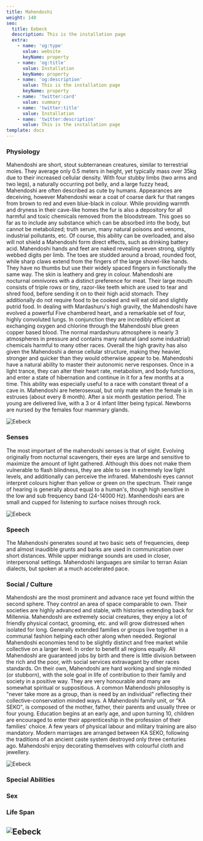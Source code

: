 ```yaml
---
title: Mahendoshi
weight: 140
seo:
  title: Eebeck
  description: This is the installation page
  extra:
    - name: 'og:type'
      value: website
      keyName: property
    - name: 'og:title'
      value: Installation
      keyName: property
    - name: 'og:description'
      value: This is the installation page
      keyName: property
    - name: 'twitter:card'
      value: summary
    - name: 'twitter:title'
      value: Installation
    - name: 'twitter:description'
      value: This is the installation page
template: docs
---
```


### Physiology
Mahendoshi are short, stout subterranean creatures, similar to terrestrial moles. They average only 0.5 meters in height, yet typically mass over 35kg due to their increased cellular density. With four stubby limbs (two arms and two legs), a naturally occurring pot belly, and a large fuzzy head, Mahendoshi are often described as cute by humans. Appearances are deceiving, however
Mahendoshi wear a coat of coarse dark fur that ranges from brown to red and even blue-black in colour. While providing warmth and dryness in their cave-like homes the fur is also a depository for all harmful and toxic chemicals removed from the bloodstream. This goes so far as to include any substance which can be absorbed into the body, but cannot be metabolized; truth serum, many natural poisons and venoms, industrial pollutants, etc. Of course, this ability can be overloaded, and also will not shield a Mahendoshi form direct effects, such as drinking battery acid.
Mahendoshi hands and feet are naked revealing seven strong, slightly webbed digits per limb. The toes are studded around a broad, rounded foot, while sharp claws extend from the fingers of the large shovel-like hands. They have no thumbs but use their widely spaced fingers in functionally the same way. The skin is leathery and grey in colour.
Mahendoshi are nocturnal omnivores with a distinct preference for meat. Their large mouth consists of triple rows or tiny, razor-like teeth which are used to tear and shred food, before sending it on to their high acid stomach. They additionally do not require food to be cooked and will eat old and slightly putrid food. In dealing with Mardashuru's high gravity, the Mahendoshi have evolved a powerful Five chambered heart, and a remarkable set of four, highly convoluted lungs. In conjunction they are incredibly efficient at exchanging oxygen and chlorine through the Mahendoshi blue green copper based blood. The normal mardashuru atmosphere is nearly 3 atmospheres in pressure and contains many natural (and some industrial) chemicals harmful to many other races. Overall the high gravity has also given the Mahendoshi a dense cellular structure, making they heavier, stronger and quicker than they would otherwise appear to be. Mahendoshi have a natural ability to master their autonomic nerve responses. Once in a light trance, they can alter their heart rate, metabolism, and body functions, and enter a state of hibernation and continue in it for a few months at a time. This ability was especially useful to a race with constant threat of a cave in. Mahendoshi are heterosexual, but only mate when the female is in estruses (about every 8 month). After a six month gestation period. The young are delivered live, with a 3 or 4 infant litter being typical. Newborns are nursed by the females four mammary glands.

![Eebeck](/images/Mahendoshi_grey.jpg)</p>

### Senses
The most important of the mahendoshi senses is that of sight. Evolving originally from nocturnal scavengers, their eyes are large and sensitive to maximize the amount of light gathered. Although this does not make them vulnerable to flash blindness, they are able to see in extremely low light levels, and additionally can perceive the infrared. Mahendoshi eyes cannot interpret colours higher than yellow or green on the spectrum.
Their range of hearing is generally about equal to a human's, though high sensitive in the low and sub frequency band (24-14000 Hz). Manhendoshi ears are small and cupped for listening to surface noises through rock.

![Eebeck](/images/Mahendoshi_heart.jpg)</p>

### Speech
The Mahendoshi generates sound at two basic sets of frequencies, deep and almost inaudible grunts and barks are used in communication over short distances. While upper midrange sounds are used in closer, interpersonal settings. Mahendoshi languages are similar to terran Asian dialects, but spoken at a much accelerated pace.</p>

### Social / Culture
Mahendoshi are the most prominent and advance race yet found within the second sphere. They control an area of space comparable to own. Their societies are highly advanced and stable, with histories extending back for Millennia.
Mahendoshi are extremely social creatures, they enjoy a lot of friendly physical contact, grooming, etc. and will grow distressed when isolated for long. Generally extended families or groups live together in a communal fashion helping each other along when needed. Regional Mahendoshi economies tend to be slightly distinct and free market while collective on a larger level. In order to benefit all regions equally. All Mahendoshi are guaranteed jobs by birth and there is little division between the rich and the poor, with social services extravagant by other races standards.
On their own, Mahendoshi are hard working and single minded (or stubborn), with the sole goal in life of contribution to their family and society in a positive way. They are very honourable and many are somewhat spiritual or suppositious. A common Mahendoshi philosophy is "never take more as a group, than is need by an individual" reflecting their collective-conservation minded ways.
A Mahendoshi family unit, or "KA SEKO", is composed of the mother, father, their parents and usually three or four young. Education begins at an early age, and upon turning 10, children are encouraged to enter their apprenticeship in the profession of their families' choice. A few years of physical labour and military training are also mandatory. Modern marriages are arranged between KA SEKO, following the traditions of an ancient caste system destroyed only three centuries ago. Mahendoshi enjoy decorating themselves with colourful cloth and jewellery.</p>
![Eebeck](/images/MahendoshiAnatomical.jpg)</p>

### Special Abilities

### Sex

### Life Span

![Eebeck](/images/Mahendoshi_bw.jpg)</p>
---
